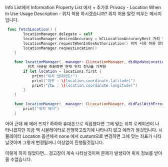 Info List에서 
Information Property List 에서 + 추가후 
Privacy - Location When In Use Usage Description - 위치 허용 하시겠습니까?
위치 허용 알럿 띄우는 메시지 입니다.

```swift
 func fetchLocation() {
        locationManager.delegate = self
        locationManager.desiredAccuracy = kCLLocationAccuracyBest 거리 정확도
        locationManager.requestWhenInUseAuthorization() 위치 사용 허용 알림
        locationManager.requestLocation()
    }
    
    func locationManager(_ manager: CLLocationManager, didUpdateLocations locations: [CLLocation]) {
          위치 사용을 허용하면 현재 위치 정보를 가져옴
        if let location = locations.first {
            print("위치 업데이트!")
            print("위도 : \(location.coordinate.latitude)")
            print("경도 : \(location.coordinate.longitude)")
        }
    }
    
    func locationManager(_ manager: CLLocationManager, didFailWithError error: Error) {
        print("위치 에러")
    }
```

어어 근데 왜 에러 뜨지? 하하하
휴대폰으로 직접했다면 그에 맞는 위치 로케이션이 나타나겠지만
지금 맥 시뮬레이터로 진행하고있기에 나타나지 않고 에러가 뜰것입니다.
시뮬레이터 Location 옵션에서 none 에서 custom으로 변경하면 그에 맞는 좌표가 나타날것이며 그렇게 변경될꺼니 이상없이 진행될것입니다.

이렇게 하지 않았다면... 경고창이 계속 나타날것이며 문제가 발생되어 위치 정보를 받아 올 수없습니다.
